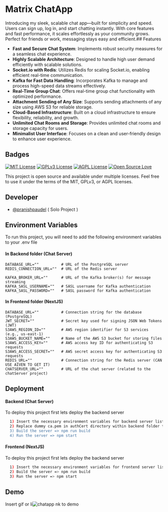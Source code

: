 
# Matrix ChatApp

Introducing my sleek, scalable chat app—built for simplicity and speed. Users can sign up, log in, and start chatting instantly. With core features and fast performance, it scales effortlessly as your community grows. Perfect for friends or work, messaging stays easy and efficient.## Features

- **Fast and Secure Chat System**: Implements robust security measures for a seamless chat experience.
- **Highly Scalable Architecture**: Designed to handle high user demand efficiently with scalable solutions.
- **Socket.io with Redis**: Utilizes Redis for scaling Socket.io, enabling efficient real-time communication.
- **Kafka for Fast Data Handling**: Incorporates Kafka to manage and process high-speed data streams effectively.
- **Real-Time Group Chat**: Offers real-time group chat functionality with optimized performance.
- **Attachment Sending of Any Size**: Supports sending attachments of any size using AWS S3 for reliable storage.
- **Cloud-Based Infrastructure**: Built on a cloud infrastructure to ensure flexibility, reliability, and growth.
- **Unlimited Chat Rooms and Storage**: Provides unlimited chat rooms and storage capacity for users.
- **Minimalist User Interface**: Focuses on a clean and user-friendly design to enhance user experience.
## Badges

[![MIT License](https://img.shields.io/badge/License-MIT-green.svg)](https://choosealicense.com/licenses/mit/)
[![GPLv3 License](https://img.shields.io/badge/License-GPL%20v3-yellow.svg)](https://opensource.org/licenses/GPL-3.0)
[![AGPL License](https://img.shields.io/badge/license-AGPL-blue.svg)](http://www.gnu.org/licenses/agpl-3.0)
[![Open Source Love](https://badges.frapsoft.com/os/v1/open-source.svg?v=103)](https://github.com/ellerbrock/open-source-badges/)

This project is open source and available under multiple licenses. Feel free to use it under the terms of the MIT, GPLv3, or AGPL licenses.

## Developer

- [@pranishpaudel](https://github.com/pranishpaudel/) ( Solo Project )


## Environment Variables

To run this project, you will need to add the following environment variables to your .env file

#### In Backend folder (Chat Server)

```env
DATABASE_URL=""          # URL of the PostgreSQL server
REDIS_CONNECTION_URL=""  # URL of the Redis server

KAFKA_BROKER_URL=""      # URL of the Kafka broker(s) for message streaming
KAFKA_SASL_USERNAME=""   # SASL username for Kafka authentication
KAFKA_SASL_PASSWORD=""   # SASL password for Kafka authentication
```


#### In Frontend folder (NextJS)

```env
DATABASE_URL=""          # Connection string for the database (PostgreSQL)
JWT_SECRET=""            # Secret key used for signing JSON Web Tokens (JWT)
S3AWS_REGION_ID=""       # AWS region identifier for S3 services (e.g., us-east-1)
S3AWS_BUCKET_NAME=""     # Name of the AWS S3 bucket for storing files
S3AWS_ACCESS_KEY=""      # AWS access key ID for authenticating S3 requests
S3AWS_ACCESS_SECRET=""   # AWS secret access key for authenticating S3 requests
REDIS_URL=""             # Connection string for the Redis server (CAN USE AIVEN TO GET IT)
CHATSERVER_URL=""        # URL of the chat server (related to the chatServer project)
```


## Deployment

#### Backend (Chat Server)

To deploy this project first lets deploy the backend server

```bash
  1) Insert the necessary environment variables for backend server listed above
  2) Replace dummy ca.pem in authCert directory within backend folder to your kafka's ca.pem
  3) Build the server => npm run build
  4) Run the server => npm start
```


#### Frontend (NextJS)

To deploy this project first lets deploy the backend server

```bash
  1) Insert the necessary environment variables for frontend server listed above
  2) Build the server => npm run build
  3) Run the server => npm start
```

## Demo

Insert gif or li![chatapp](https://github.com/user-attachments/assets/abcdac7b-82f6-414b-8821-ea122d3cd831)
nk to demo
